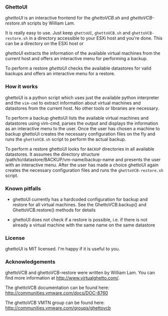 ### GhettoUI

*ghettoUI* is an interactive frontend for the *ghettoVCB.sh* and *ghettoVCB-restore.sh* scripts by William Lam.

It is really easy to use. Just keep `ghettoUI`, `ghettoVCB.sh` and  `ghettoVCB-restore.sh` in a directory accessible to your ESXi host and you're done. This can be a directory on the ESXi host or 

*ghettoUI* extracts the information of the available virtual machines from the current host and offers an interactive menu for performing a backup. 

To perform a restore *ghettoUI* checks the available datastores for valid backups and offers an interactive menu for a restore. 

### How it works

ghettoUI is a python script which uses just the available python interpreter and the `vim-cmd` to extract information about virtual machines and datastores from the current host. No other tools or libraries are necessary.

To perform a backup ghettoUI lists the available virtual machines and datastores using vim-cmd, parses the output and displays the information as an interactive menu to the user. Once the user has chosen a machine to backup ghettoUI creates the necessary configuration files on the fly and runs the `ghettoVCB.sh` script to perform the actual backup.

To perform a restore ghettoUI looks for `BACKUP` directories in all available datastores. It assumes the directory structure /path/to/datastore/BACKUP/vm-name/backup-name and presents the user with an interactive menu. After the user has made a choice ghettoUI again creates the necessary configuration files and runs the `ghettoVCB-restore.sh` script.

### Known pitfalls

* ghettoUI currently has a hardcoded configuration for backup and restore for all virtual machines. See the GhettoVCB.backup() and GhettoVCB.restore() methods for details

* ghettoUI does not check if a restore is possible, i.e. if there is not already a virtual machine with the same name on the same datastore

### License

ghettoUI is MIT licensed. I'm happy if it is useful to you. 

### Acknowledgements

ghettoVCB and ghettoVCB-restore were written by William Lam. You can find more information at http://www.virtualghetto.com/. 

The ghettoVCB documentation can be found here: http://communities.vmware.com/docs/DOC-8760

The ghettoVCB VMTN group can be found here: http://communities.vmware.com/groups/ghettovcb
